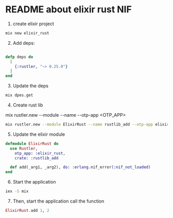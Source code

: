# README about elixir rust NIF

1. create elixir project
```sh
mix new elixir_rust
```

2. Add deps:
```elixir

defp deps do
  [
    {:rustler, "~> 0.25.0"}
  ]
end
```
3. Update the deps

```sh
mix dpes.get
```

4. Create rust lib

mix rustler.new --module <MODULE> --name <NAME> --otp-app <OTP_APP>
```sh
mix rustler.new --module ElixirRust --name rustlib_add --otp-app elixir_rust

```

5. Update the elixir module

```elixir
defmodule ElixirRust do
  use Rustler,
    otp_app: :elixir_rust,
    crate: :rustlib_add

  def add(_arg1, _arg2), do: :erlang.nif_error(:nif_not_loaded)
end

```

6. Start the application
```sh
iex -S mix
```

7. Then, start the application call the function
```elixir
ElixirRust.add 1, 2
```
